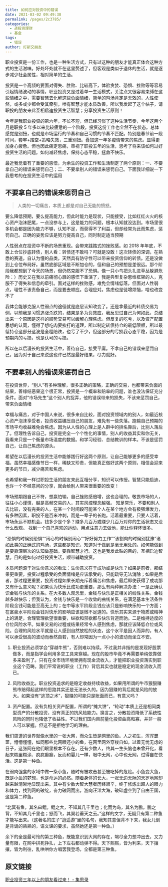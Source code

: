 ```yaml
---
title: 如何应对投资中的错误
date: 2021-03-02 09:49:38
permalink: /pages/2c3785/
categories:
  - 💰投资理财
  - 基金
tags:
  - 错误
author: 打新交朋友
---
```

  
职业投资是一份工作，也是一种生活方式，只有过这种的朋友才能真正体会这种方式的生活滋味。好处坏处就不在这里赘述了，但客观是类似于退休的生活，就是逐步减少社会属性，相对简单的生活。  
  
投资是一个高频的要面对得失、胜败、比较高下，体验贪婪、恐惧、挫败等等容易引起情绪波动的事情，职业投资又是过着单一生活模式，关注点又很容易束缚在这些情绪之中，需要智慧去化解这些负面情绪，简单的鸡汤肯定是无效的，人性使然，或多或少都会受其牵引，唯有智慧才能本质改善。所以我发起了这个帖子，请职投的朋友来此互相启迪投资生活智慧；分享投资生活原则！  
  
今年是我职业投资的第六年，不长不短，但已经习惯了这种生活节奏，今年这两个月是职投 5 年多以来比较疲惫的一个阶段，投资这份工作也全然不在状态。总体感觉是别扭，也就是市场运行的节奏和自己习惯的节奏不匹配。特别是春节前一段时间，套牢+踏空+策略失效，三重别扭。叠加这一年多疫情带来的焦虑。显得更加身心疲惫。但也因此痛定思痛，审视了职投五年的生活，思考了将来该如何过好投资生活的问题。如何减轻焦虑，保持心态平稳，拯救不快乐。  
  
最近我觉着有了重要的感悟，为余生的投资工作和生活制定了两个原则：一、不要拿自己的错误来惩罚自己；二、不要拿别人的错误来惩罚自己。下面我详细说一下我思考的在投资生活中的运用  
  
## 不要拿自己的错误来惩罚自己  
  
>人类的一切痛苦，本质上都是对自己无能的愤怒。

要么降低预期，要么提高能力，但此时能力是现状，只能接受，比如红红火火的核心资产泡沫肥尾，一点没参与上，这是能力的问题，根本认知就没达到。市场里很多机会都是因为能力不够，认知不足，而获得不了利益，但却经常为此而焦虑，惩罚自己。正确的姿势应该是努力提高自己，同时制定适当预期  
  
人性弱点在投资中不断的场景重现。会带来践踏式的挫败感。如 2018 年年底，不敢上仓位抄底转债，别人看：转债还不敢吗？可就是没敢！这次转债的深调，在熟悉的赛道，自认为懂的品类，天然具有防守性可以带来投资信仰的转债。还是没做到上仓位布局好。虽然底部区域是不断加仓的，但和自己的预想是差很远。那个阶段我都想到了今天的场景，但仍然克服不了恐惧。像一只小鸟把头扎进草丛躲避危险：）历史又在我以前痛彻心扉的感悟下重演了，我是典型复杂思维框架的人，克服不了得失和信息的牵引。面对这样的挫败感，难免会情绪低落，但面对人性弱点，理性不该责备自己，而是要去顺应。合理应对。焦虑也是徒增烦恼，啥也改变不了  
  
我体会能够克服人性弱点的途径就是底层认知改变了。还是拿最近的转债交易为例，以前我是习惯追涨杀跌的，结果是多为负效应，我反思过自己为何如此，总结出来一个原因是这样的顺势交易可以缓解心理焦虑。但反复的吃亏，以及资产配置思想的认同，懂得了想吃肉要挨打的道理，所以制定转债持仓的最低限额，所以最低持仓这部分这波是全程陪跌，也亏了不少，但这部分的亏损我心态平稳，因为是预期内的亏损，也是认可的亏损。  
  
所以在以后漫长的投资生活中，善待自己，接受平庸。不拿自己的错误来惩罚自己，因为对于自己来说这也许已然是最好结果，尽力就好。  
  
## 不要拿别人的错误来惩罚自己 
  
在投资世界，“别人”有多种理解，很多正确的策略，正确的交易，也都带来负面的结果，善缘结恶果这个很正常，投资是一个概率和赔率的问题，谁也没法保证充分条件。面对“市场先生”这个别人的捉弄，他的错误带来的损失，不该来惩罚自己，带来负面情绪  
  
幸福与痛苦，对于中国人来说，很多来自比较，面对投资领域内的别人，如最近核心资产泡沫享受者，投资收益碾压自己的朋友，难免有一些失落。跑输自己预期的市场平均收益难免会焦虑。因为从人性的心理上是人群中的排名靠后，比别人落后了。但理性告诉自己，投资是完全一个个性化的事情，别人的收益其实和你无关，我看来只是一个衡量市场温度的数据。和学习经验、总结教训的样本。不该是惩罚自己，让自己焦虑的源头。  
  
希望在以后漫长的投资生活中能够践行好这两个原则，让自己能够更多的感受幸福，虽然幸福感像节日一样，稀缺又珍贵，但能真正做好这两个原则，相信会迎来更多的节日，减少痛苦和焦虑。  
  
也希望和我一样过职投生活的朋友来此互相分享，知识可以传授。智慧只能启迪，也许一个不经意间的分享，就会给别人带来很重要的改变！

市场预期跟自己不符，想赢怕输，自己挫败感倍增，这也合理的。敬畏市场的人，往往小心谨慎，越是高频交易的人，其实风控理念越强。
知足常乐，不要和别人去比较，没有完美的人，在某一个时间段可能某个人在某个地方会有极强爆发力，有多种因素，职投不是百米冲刺，而是一辈子的长跑。活着最重要，只要人活着，市场永远不缺机会。钱多少是个多？赚多几百万或赚少几百万对你的生活状态又没什么改观。
找到一个自己喜欢的运动，用点注意力去做他，能让你释怀很多。

“恐惧的时候别恐惧”“闹心的时候别闹心”“好好努力工作”“该割肉的时候别犹豫”诸如此类的正确式的鸡汤，这些都是知识，知道对于做到是毫无用处的。如何能做到是要靠深层次的认知做基础。要靠智慧才行。这也是我发此贴的目的，互相启迪智慧。目的是如何过好投资生活，顺带辅助投资。

本质问题源于对生命意义的看法：生命意义在于成功或是快乐？如果是前者，那结果更重要，投资过程承受的负面情绪是应该承受的，只能疏导无法消除；如果是后者，那过程更重要，投资过程如果长期充斥着痛苦和焦虑，最后即使获得了成功那又有什么意义呢？如果认为快乐比成功更重要，那么有两种解决办法：一是正确认识金钱与快乐的关系。在大多数人观念里，金钱与快乐是正相关的线性关系，金钱越多越快乐；但我认为，金钱与快乐是一个收敛的曲线关系，在满足基本生活条件阶段金钱可能是至高无上的；在中等水平阶段金钱应该只是影响快乐的一个方面；在富豪水平阶段金钱对快乐的影响应该是微不足道的。快乐其实来源于物质或精神上的满足，合理管理欲望很重要，纵欲和禁欲都与快乐背道而驰。二是维持适度的仓位风险水平。如果交易的过程或结果经常令人感到焦虑，那就应该降低仓位或风险。合理的风险水平就是让人感到自然放松的状态，这个水平是因人而异的，有人可以承受很高的波动而泰然自若，有人却常因为一点小小的波动而坐立不安。

1. 职业投资必须学会“穿越牛熊”，否则难以持续。不过我并非指的是发现好股票做多，而是指学会利用多空工具来穿越。现在的股市毕竟不再需要单纯依靠做多来盈利了。只有在全市场环境里拥有现金流收入，才能把职业投资落实到职业这个范畴。我们平常说的职业（工作）背后其实也就是稳定的现金流收入而已。

2. 风险收益比。职业投资追求的是稳定收益持续收益，如果用所谓的牛市狠狠赚熊市赔得起这样的思路其实还是无法长久的。因为狠赚的背后就是风险的放大。如果没有“逃顶之术”，狠赚的可能只是账面而已，有意义吗？

3. 资产配置。没有负相关资产配置，所谓的“摊大饼”，“轮动”本质上还是相同类型资产的分散投资，没有真正的抗风险能力。换言之，分散投资降低了系统性风险的同时也降低了收益性。不过我们国内目前量化投资曲高和寡，并非一般人可以掌握。但这不是拒绝学习的理由。

我们周遭的世界就像水里的一张大网，而众生皆是网里的鱼。人之初生，浑浑噩噩，懵懵懂懂，如同那些比网眼还小的鱼，在网里网外穿梭自如，过着无忧无虑的日子，这张网在他们眼里根本不存在。还有少数人，终其一生头脑也未曾开化，看起来糊里糊涂、疯疯癫癫，反而和婴儿一样，眼中无网，心中也无网，过得自在快活。这是第一种鱼。

在弱肉强食的水域中做一条小鱼，随时有被攻击甚至被吃掉的危险。小鱼变大鱼，既是小鱼的梦想，也是命运的必然。随着身体的长大，一张无边无际的天罗地网却越来越清晰地显现出来。其中有少数大智大慧者历经艰辛，终于修炼出超人的眼力和体力，找到网的破绽，奋力破网而出，游向汪洋大海，破碎虚空到了自由王国，这是第二种鱼。

“北冥有鱼，其名曰鲲。鲲之大，不知其几千里也；化而为鸟，其名为鹏。鹏之背，不知其几千里也；怒而飞，其翼若垂天之云。”这样的文字，无疑只有第二种鱼才能写出来。（这著名的庄子“逍遥游”里的名句，我知其意但背不下来，我女儿倒是背诵的熟熟的，语文课的要求，虽然她还是第一种鱼。）

余下的全是最可怜的第三种鱼，既能意识到大网的存在，竭尽全力想冲出去，又力量有限，在网中拼死挣扎，上下左右都动弹不得。天下熙熙，皆为利来，天下攘攘，皆为利往，乱哄哄你方唱罢我登场，全都是第三种鱼。

## 原文链接
[职业投资三年以上的朋友看过来！ - 集思录](https://www.jisilu.cn/question/414762&sort_key=agree_count&sort=DESC)
